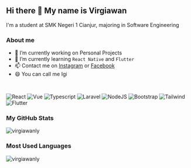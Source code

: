 ## Hi there 👋 My name is Virgiawan

I'm a student at SMK Negeri 1 Cianjur, majoring in Software Engineering

### About me

- 🔭 I’m currently working on Personal Projects
- 🌱 I’m currently learning `React Native` and `Flutter`
- 📫 Contact me on <a href="https://www.instagram.com/virgiawanly">Instagram</a> or <a href="https://www.facebook.com/virgiawanly">Facebook</a>
- 😄 You can call me Igi

<br>

![React](https://img.shields.io/badge/React-Intermediate-blue)
![Vue](https://img.shields.io/badge/Vue-Beginner-brightgreen)
![Typescript](https://img.shields.io/badge/TypeScript-Beginner-informational)
![Laravel](https://img.shields.io/badge/Laravel-Intermediate-red)
![NodeJS](https://img.shields.io/badge/NodeJS-Beginner-green)
![Bootstrap](https://img.shields.io/badge/Bootstrap-Expert-blueviolet)
![Tailwind](https://img.shields.io/badge/Tailwind-Beginner-9cf)
![Flutter](https://img.shields.io/badge/Flutter-Beginner-blue)

### My GitHub Stats
<p><img src="https://github-readme-stats.vercel.app/api?username=virgiawanly&show_icons=true&theme=tokyonight&locale=en" alt="virgiawanly" /></p>

### Most Used Languages
<p><img align="left" src="https://github-readme-stats.vercel.app/api/top-langs?username=virgiawanly&show_icons=true&locale=en&layout=compact&theme=tokyonight" alt="virgiawanly" /></p>
